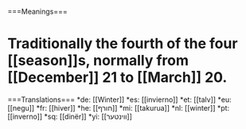 ===Meanings===
# Traditionally the fourth of the four [[season]]s, normally from [[December]] 21 to [[March]] 20.

===Translations===
*de: [[Winter]]
*es: [[invierno]]
*et: [[talv]]
*eu: [[negu]]
*fr: [[hiver]]
*he: [[חורף]]
*mi: [[takurua]]
*nl: [[winter]]
*pt: [[inverno]]
*sq: [[dinër]]
*yi: [[װינטער]]